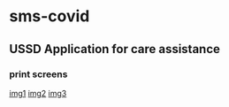 # sms-covid
## USSD Application for care assistance

### print screens
[img1](img/sms-covid_img1.png)
[img2](img/sms-covid_img2.png)
[img3](img/sms-covid_img3.png)

